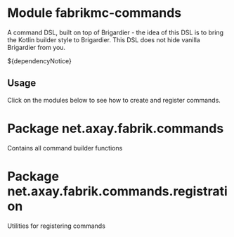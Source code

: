 # Module fabrikmc-commands

A command DSL, built on top of Brigardier - the idea of this DSL is to bring the Kotlin builder style to Brigardier.
This DSL does not hide vanilla Brigardier from you.

${dependencyNotice}

## Usage

Click on the modules below to see how to create and register commands.

# Package net.axay.fabrik.commands

Contains all command builder functions

# Package net.axay.fabrik.commands.registration

Utilities for registering commands
